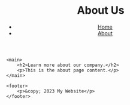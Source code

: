 <!DOCTYPE html>
<html>
<head>
    <title>About Us</title>
</head>
<body>
    <header>
        <h1>About Us</h1>
        <nav>
            <ul>
                <li><a href="index.html">Home</a></li>
                <li><a href="about.html">About</a></li>
            </ul>
        </nav>
    </header>

    <main>
        <h2>Learn more about our company.</h2>
        <p>This is the about page content.</p>
    </main>

    <footer>
        <p>&copy; 2023 My Website</p>
    </footer>
</body>
</html> 
